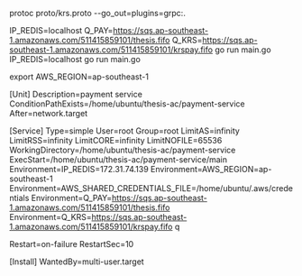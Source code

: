 
protoc proto/krs.proto --go_out=plugins=grpc:.


IP_REDIS=localhost Q_PAY=https://sqs.ap-southeast-1.amazonaws.com/511415859101/thesis.fifo Q_KRS=https://sqs.ap-southeast-1.amazonaws.com/511415859101/krspay.fifo  go run main.go
IP_REDIS=localhost go run main.go


export AWS_REGION=ap-southeast-1


[Unit]
Description=payment service
ConditionPathExists=/home/ubuntu/thesis-ac/payment-service
After=network.target

[Service]
Type=simple
User=root
Group=root
LimitAS=infinity
LimitRSS=infinity
LimitCORE=infinity
LimitNOFILE=65536
WorkingDirectory=/home/ubuntu/thesis-ac/payment-service
ExecStart=/home/ubuntu/thesis-ac/payment-service/main
Environment=IP_REDIS=172.31.74.139
Environment=AWS_REGION=ap-southeast-1
Environment=AWS_SHARED_CREDENTIALS_FILE=/home/ubuntu/.aws/credentials
Environment=Q_PAY=https://sqs.ap-southeast-1.amazonaws.com/511415859101/thesis.fifo
Environment=Q_KRS=https://sqs.ap-southeast-1.amazonaws.com/511415859101/krspay.fifo
q

Restart=on-failure
RestartSec=10

[Install]
WantedBy=multi-user.target